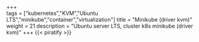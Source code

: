 +++                                                                                                                 
tags = ["kubernetes","KVM","Ubuntu LTS","minikube","container","virtualization"]
title = "Minikube (driver kvm)"
weight = 21
description = "Ubuntu server LTS, cluster k8s minikube (driver kvm)"
+++
{{< piratify >}}
